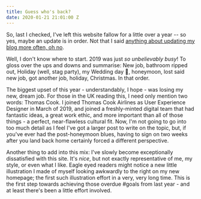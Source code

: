 ```yaml
---
title: Guess who's back?
date: 2020-01-21 21:01:00 Z
---
```


So, last I checked, I've left this website fallow for a little over a year -- so yes, maybe an update is in order. Not that I said [anything about updating my blog more often, oh no][1].  

Well, I don't know where to start. 2019 was just *so unbelievably busy*! To gloss over the ups and downs and summarise: New job, bathroom ripped out, Holiday (well, stag party), my Wedding day 💍, honeymoon, lost said new job, got another job, holiday, Christmas. In that order.

The biggest upset of this year - understandably, I hope - was losing my new, dream job. For those in the UK reading this, I need only mention  two words: Thomas Cook. I joined Thomas Cook Airlines as User Experience Designer in March of 2019, and joined a freshly-minted digital team that had fantastic ideas, a great work ethic, and more important than all of those things - a perfect, near-flawless cultural fit. Now, I'm not going to go into too much detail as I feel I've got a larger post to write on the topic, but, if you've ever had the post-honeymoon blues, having to sign on two weeks after you land back home certainly forced a different perspective. 

Another thing to add into this mix: I've slowly become exceptionally dissatisfied with this site. It's *nice*, but not exactly representative of me, my style, or even what I like. Eagle eyed readers might notice a new little illustration I made of myself looking awkwardly to the right on my new homepage; the first such illustration effort in a very, very long time. This is the first step towards achieving those overdue #goals from last year - and at least there's been a little effort involved. 

[1]: https://jakeatkin.co.uk/blog/2019/So-long-2019/